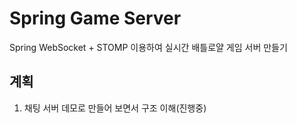 # Spring Game Server

Spring WebSocket + STOMP 이용하여 실시간 배틀로얄 게임 서버 만들기

## 계획

1. 채팅 서버 데모로 만들어 보면서 구조 이해(진행중)
